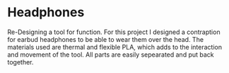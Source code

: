 Headphones
==========

Re-Designing a tool for function. 
For this project I designed a contraption for earbud headphones to be able to wear them over the head. 
The materials used are thermal and flexible PLA, which adds to the interaction and movement of the tool.
All parts are easily sepearated and put back together.

